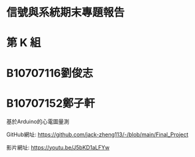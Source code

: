 # 信號與系統期末專題報告
# 第 K 組
# B10707116劉俊志
# B10707152鄭子軒
基於Arduino的心電圖量測

GitHub網址:
https://github.com/jack-zheng113/-/blob/main/Final_Project

影片網址:
https://youtu.be/J5bKD1aLFYw 
